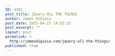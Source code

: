 ```yaml
---
ID: 4381
post_title: jQuery ALL THE THINGS
author: James DiGioia
post_date: 2015-04-27 14:53:25
post_excerpt: ""
layout: post
permalink: >
  http://jamesdigioia.com/jquery-all-the-things/
published: true
---
```

